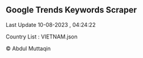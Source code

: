 

## Google Trends Keywords Scraper 
 
Last Update 10-08-2023 , 04:24:22

Country List :
VIETNAM.json



© Abdul Muttaqin 
